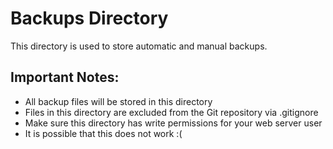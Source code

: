 # Backups Directory

This directory is used to store automatic and manual backups.

## Important Notes:

- All backup files will be stored in this directory
- Files in this directory are excluded from the Git repository via .gitignore
- Make sure this directory has write permissions for your web server user 
- It is possible that this does not work :(